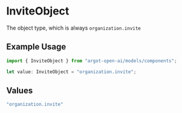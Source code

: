 # InviteObject

The object type, which is always `organization.invite`

## Example Usage

```typescript
import { InviteObject } from "argot-open-ai/models/components";

let value: InviteObject = "organization.invite";
```

## Values

```typescript
"organization.invite"
```
